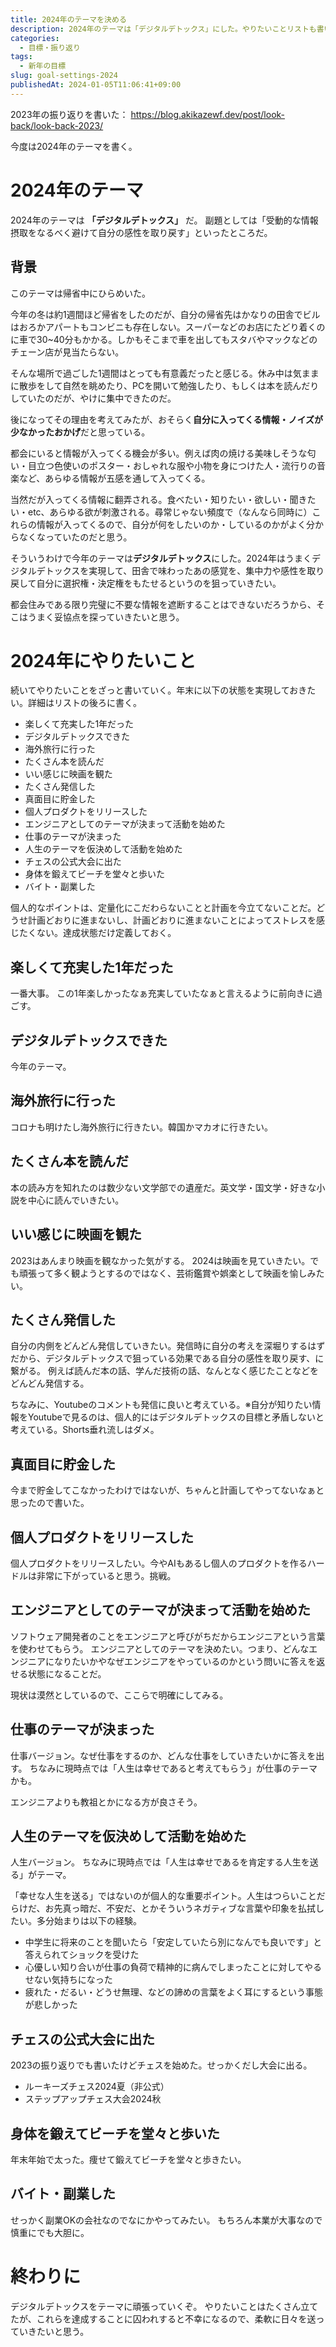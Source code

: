 ```yaml
---
title: 2024年のテーマを決める
description: 2024年のテーマは「デジタルデトックス」にした。やりたいことリストも書いていく。
categories:
  - 目標・振り返り
tags:
  - 新年の目標
slug: goal-settings-2024
publishedAt: 2024-01-05T11:06:41+09:00
---
```


2023年の振り返りを書いた：
https://blog.akikazewf.dev/post/look-back/look-back-2023/

今度は2024年のテーマを書く。

# 2024年のテーマ

2024年のテーマは **「デジタルデトックス」** だ。
副題としては「受動的な情報摂取をなるべく避けて自分の感性を取り戻す」といったところだ。

## 背景

このテーマは帰省中にひらめいた。

今年の冬は約1週間ほど帰省をしたのだが、自分の帰省先はかなりの田舎でビルはおろかアパートもコンビニも存在しない。スーパーなどのお店にたどり着くのに車で30~40分もかかる。しかもそこまで車を出してもスタバやマックなどのチェーン店が見当たらない。

そんな場所で過ごした1週間はとっても有意義だったと感じる。休み中は気ままに散歩をして自然を眺めたり、PCを開いて勉強したり、もしくは本を読んだりしていたのだが、やけに集中できたのだ。

後になってその理由を考えてみたが、おそらく**自分に入ってくる情報・ノイズが少なかったおかげ**だと思っている。

都会にいると情報が入ってくる機会が多い。例えば肉の焼ける美味しそうな匂い・目立つ色使いのポスター・おしゃれな服や小物を身につけた人・流行りの音楽など、あらゆる情報が五感を通して入ってくる。

当然だが入ってくる情報に翻弄される。食べたい・知りたい・欲しい・聞きたい・etc、あらゆる欲が刺激される。尋常じゃない頻度で（なんなら同時に）これらの情報が入ってくるので、自分が何をしたいのか・しているのかがよく分からなくなっていたのだと思う。

そういうわけで今年のテーマは**デジタルデトックス**にした。2024年はうまくデジタルデトックスを実現して、田舎で味わったあの感覚を、集中力や感性を取り戻して自分に選択権・決定権をもたせるというのを狙っていきたい。

都会住みである限り完璧に不要な情報を遮断することはできないだろうから、そこはうまく妥協点を探っていきたいと思う。

# 2024年にやりたいこと

続いてやりたいことをざっと書いていく。年末に以下の状態を実現しておきたい。詳細はリストの後ろに書く。

- 楽しくて充実した1年だった
- デジタルデトックスできた
- 海外旅行に行った
- たくさん本を読んだ
- いい感じに映画を観た
- たくさん発信した
- 真面目に貯金した
- 個人プロダクトをリリースした
- エンジニアとしてのテーマが決まって活動を始めた
- 仕事のテーマが決まった
- 人生のテーマを仮決めして活動を始めた
- チェスの公式大会に出た
- 身体を鍛えてビーチを堂々と歩いた
- バイト・副業した

個人的なポイントは、定量化にこだわらないことと計画を今立てないことだ。どうせ計画どおりに進まないし、計画どおりに進まないことによってストレスを感じたくない。達成状態だけ定義しておく。

## 楽しくて充実した1年だった

一番大事。 この1年楽しかったなぁ充実していたなぁと言えるように前向きに過ごす。

## デジタルデトックスできた

今年のテーマ。

## 海外旅行に行った

コロナも明けたし海外旅行に行きたい。韓国かマカオに行きたい。

## たくさん本を読んだ

本の読み方を知れたのは数少ない文学部での遺産だ。英文学・国文学・好きな小説を中心に読んでいきたい。

## いい感じに映画を観た

2023はあんまり映画を観なかった気がする。
2024は映画を見ていきたい。でも頑張って多く観ようとするのではなく、芸術鑑賞や娯楽として映画を愉しみたい。

## たくさん発信した

自分の内側をどんどん発信していきたい。発信時に自分の考えを深堀りするはずだから、デジタルデトックスで狙っている効果である自分の感性を取り戻す、に繋がる。
例えば読んだ本の話、学んだ技術の話、なんとなく感じたことなどをどんどん発信する。

ちなみに、Youtubeのコメントも発信に良いと考えている。※自分が知りたい情報をYoutubeで見るのは、個人的にはデジタルデトックスの目標と矛盾しないと考えている。Shorts垂れ流しはダメ。

## 真面目に貯金した

今まで貯金してこなかったわけではないが、ちゃんと計画してやってないなぁと思ったので書いた。

## 個人プロダクトをリリースした

個人プロダクトをリリースしたい。今やAIもあるし個人のプロダクトを作るハードルは非常に下がっていると思う。挑戦。

## エンジニアとしてのテーマが決まって活動を始めた

ソフトウェア開発者のことをエンジニアと呼びがちだからエンジニアという言葉を使わせてもらう。
エンジニアとしてのテーマを決めたい。つまり、どんなエンジニアになりたいかやなぜエンジニアをやっているのかという問いに答えを返せる状態になることだ。

現状は漠然としているので、ここらで明確にしてみる。

## 仕事のテーマが決まった

仕事バージョン。なぜ仕事をするのか、どんな仕事をしていきたいかに答えを出す。
ちなみに現時点では「人生は幸せであると考えてもらう」が仕事のテーマかも。

エンジニアよりも教祖とかになる方が良さそう。

## 人生のテーマを仮決めして活動を始めた

人生バージョン。
ちなみに現時点では「人生は幸せであるを肯定する人生を送る」がテーマ。

「幸せな人生を送る」ではないのが個人的な重要ポイント。人生はつらいことだらけだ、お先真っ暗だ、不安だ、とかそういうネガティブな言葉や印象を払拭したい。多分始まりは以下の経験。

- 中学生に将来のことを聞いたら「安定していたら別になんでも良いです」と答えられてショックを受けた
- 心優しい知り合いが仕事の負荷で精神的に病んでしまったことに対してやるせない気持ちになった
- 疲れた・だるい・どうせ無理、などの諦めの言葉をよく耳にするという事態が悲しかった

## チェスの公式大会に出た

2023の振り返りでも書いたけどチェスを始めた。せっかくだし大会に出る。

- ルーキーズチェス2024夏（非公式）
- ステップアップチェス大会2024秋

## 身体を鍛えてビーチを堂々と歩いた

年末年始で太った。痩せて鍛えてビーチを堂々と歩きたい。

## バイト・副業した

せっかく副業OKの会社なのでなにかやってみたい。
もちろん本業が大事なので慎重にでも大胆に。

# 終わりに

デジタルデトックスをテーマに頑張っていくぞ。
やりたいことはたくさん立てたが、これらを達成することに囚われすると不幸になるので、柔軟に日々を送っていきたいと思う。
